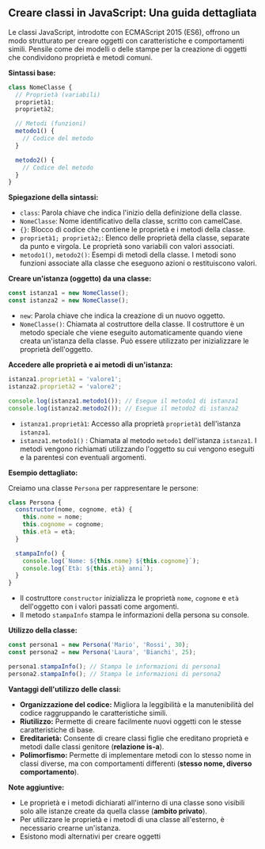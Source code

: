 <!-- @format -->

## Creare classi in JavaScript: Una guida dettagliata

Le classi JavaScript, introdotte con ECMAScript 2015 (ES6), offrono un modo strutturato per creare oggetti con caratteristiche e comportamenti simili. Pensile come dei modelli o delle stampe per la creazione di oggetti che condividono proprietà e metodi comuni.

**Sintassi base:**

```javascript
class NomeClasse {
  // Proprietà (variabili)
  proprietà1;
  proprietà2;

  // Metodi (funzioni)
  metodo1() {
    // Codice del metodo
  }

  metodo2() {
    // Codice del metodo
  }
}
```

**Spiegazione della sintassi:**

- `class`: Parola chiave che indica l'inizio della definizione della classe.
- `NomeClasse`: Nome identificativo della classe, scritto con camelCase.
- `{}`: Blocco di codice che contiene le proprietà e i metodi della classe.
- `proprietà1; proprietà2;`: Elenco delle proprietà della classe, separate da punto e virgola. Le proprietà sono variabili con valori associati.
- `metodo1()`, `metodo2()`: Esempi di metodi della classe. I metodi sono funzioni associate alla classe che eseguono azioni o restituiscono valori.

**Creare un'istanza (oggetto) da una classe:**

```javascript
const istanza1 = new NomeClasse();
const istanza2 = new NomeClasse();
```

- `new`: Parola chiave che indica la creazione di un nuovo oggetto.
- `NomeClasse()`: Chiamata al costruttore della classe. Il costruttore è un metodo speciale che viene eseguito automaticamente quando viene creata un'istanza della classe. Può essere utilizzato per inizializzare le proprietà dell'oggetto.

**Accedere alle proprietà e ai metodi di un'istanza:**

```javascript
istanza1.proprietà1 = 'valore1';
istanza2.proprietà2 = 'valore2';

console.log(istanza1.metodo1()); // Esegue il metodo1 di istanza1
console.log(istanza2.metodo2()); // Esegue il metodo2 di istanza2
```

- `istanza1.proprietà1`: Accesso alla proprietà `proprietà1` dell'istanza `istanza1`.
- `istanza1.metodo1()` : Chiamata al metodo `metodo1` dell'istanza `istanza1`. I metodi vengono richiamati utilizzando l'oggetto su cui vengono eseguiti e la parentesi con eventuali argomenti.

**Esempio dettagliato:**

Creiamo una classe `Persona` per rappresentare le persone:

```javascript
class Persona {
  constructor(nome, cognome, età) {
    this.nome = nome;
    this.cognome = cognome;
    this.età = età;
  }

  stampaInfo() {
    console.log(`Nome: ${this.nome} ${this.cognome}`);
    console.log(`Età: ${this.età} anni`);
  }
}
```

- Il costruttore `constructor` inizializza le proprietà `nome`, `cognome` e `età` dell'oggetto con i valori passati come argomenti.
- Il metodo `stampaInfo` stampa le informazioni della persona su console.

**Utilizzo della classe:**

```javascript
const persona1 = new Persona('Mario', 'Rossi', 30);
const persona2 = new Persona('Laura', 'Bianchi', 25);

persona1.stampaInfo(); // Stampa le informazioni di persona1
persona2.stampaInfo(); // Stampa le informazioni di persona2
```

**Vantaggi dell'utilizzo delle classi:**

- **Organizzazione del codice:** Migliora la leggibilità e la manutenibilità del codice raggruppando le caratteristiche simili.
- **Riutilizzo:** Permette di creare facilmente nuovi oggetti con le stesse caratteristiche di base.
- **Ereditarietà:** Consente di creare classi figlie che ereditano proprietà e metodi dalle classi genitore (**relazione is-a**).
- **Polimorfismo:** Permette di implementare metodi con lo stesso nome in classi diverse, ma con comportamenti differenti (**stesso nome, diverso comportamento**).

**Note aggiuntive:**

- Le proprietà e i metodi dichiarati all'interno di una classe sono visibili solo alle istanze create da quella classe (**ambito privato**).
- Per utilizzare le proprietà e i metodi di una classe all'esterno, è necessario crearne un'istanza.
- Esistono modi alternativi per creare oggetti
